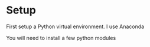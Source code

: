 # Setup

First setup a Python virtual environment.
I use Anaconda

You will need to install a few python modules
